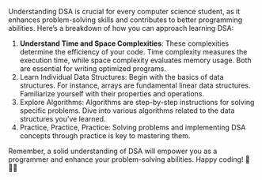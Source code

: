 Understanding DSA is crucial for every computer science student, as it enhances problem-solving skills and contributes to better programming abilities. Here’s a breakdown of how you can approach learning DSA:

1. <b>Understand Time and Space Complexities</b>: These complexities determine the efficiency of your code. Time complexity measures the execution time, while space complexity evaluates memory usage. Both are essential for writing optimized programs.
2. Learn Individual Data Structures: Begin with the basics of data structures. For instance, arrays are fundamental linear data structures. Familiarize yourself with their properties and operations.
3. Explore Algorithms: Algorithms are step-by-step instructions for solving specific problems. Dive into various algorithms related to the data structures you’ve learned.
4. Practice, Practice, Practice: Solving problems and implementing DSA concepts through practice is key to mastering them.
   
Remember, a solid understanding of DSA will empower you as a programmer and enhance your problem-solving abilities. Happy coding! 🚀👩‍💻
